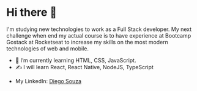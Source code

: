 # Hi there 👋

I'm studying new technologies to work as a Full Stack developer. My next challenge when end my actual course is to have experience at Bootcamp Gostack at Rocketseat to increase my skills on the most modern technologies of web and mobile.

- 🌱 I’m currently learning HTML, CSS, JavaScript.
- :writing_hand: I will learn React, React Native, NodeJS, TypeScript
<ul>
  <li>My LinkedIn: <a href="https://www.linkedin.com/in/diego-dsouza/">Diego Souza</a></li>
<ul>
